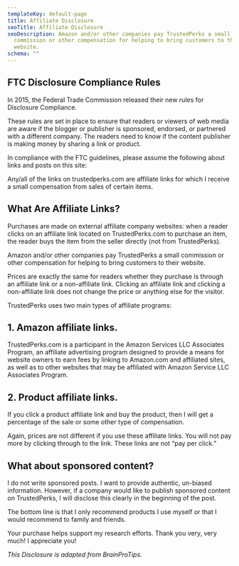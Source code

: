 ```yaml
---
templateKey: default-page
title: Affiliate Disclosure
seoTitle: Affiliate Disclosure
seoDescription: Amazon and/or other companies pay TrustedPerks a small
  commission or other compensation for helping to bring customers to their
  website.
schema: ""
---
```


## FTC Disclosure Compliance Rules

In 2015, the Federal Trade Commission released their new rules for Disclosure Compliance.

These rules are set in place to ensure that readers or viewers of web media are aware if the blogger or publisher is sponsored, endorsed, or partnered with a different company. The readers need to know if the content publisher is making money by sharing a link or product.

In compliance with the FTC guidelines, please assume the following about links and posts on this site:

Any/all of the links on trustedperks.com are affiliate links for which I receive a small compensation from sales of certain items.

## What Are Affiliate Links?

Purchases are made on external affiliate company websites: when a reader clicks on an affiliate link located on TrustedPerks.com to purchase an item, the reader buys the item from the seller directly (not from TrustedPerks).

Amazon and/or other companies pay TrustedPerks a small commission or other compensation for helping to bring customers to their website.

Prices are exactly the same for readers whether they purchase is through an affiliate link or a non-affiliate link. Clicking an affiliate link and clicking a non-affiliate link does not change the price or anything else for the visitor.

TrustedPerks uses two main types of affiliate programs:

## 1. Amazon affiliate links.

TrustedPerks.com is a participant in the Amazon Services LLC Associates Program, an affiliate advertising program designed to provide a means for website owners to earn fees by linking to Amazon.com and affiliated sites, as well as to other websites that may be affiliated with Amazon Service LLC Associates Program.

## 2. Product affiliate links.

If you click a product affiliate link and buy the product, then I will get a percentage of the sale or some other type of compensation.

Again, prices are not different if you use these affiliate links. You will not pay more by clicking through to the link. These links are not “pay per click.”

## What about sponsored content?

I do not write sponsored posts. I want to provide authentic, un-biased information. However, if a company would like to publish sponsored content on TrustedPerks, I will disclose this clearly in the beginning of the post.

<p class="small-text">The bottom line is that I only recommend products I use myself or that I would recommend to family and friends.</p>

Your purchase helps support my research efforts. Thank you very, very much! I appreciate you!

_This Disclosure is adapted from BrainProTips._
